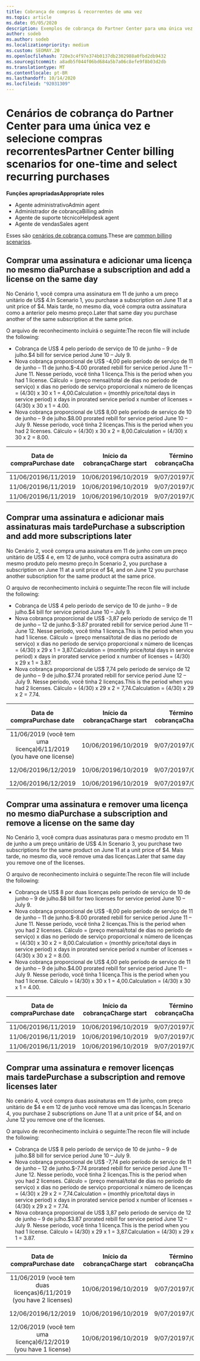 ```yaml
---
title: Cobrança de compras & recorrentes de uma vez
ms.topic: article
ms.date: 05/05/2020
description: Exemplos de cobrança do Partner Center para uma única vez e selecione compras recorrentes-quando você adquire assinaturas, adicione mais assinaturas, adicione ou remova licenças.
author: sodeb
ms.author: sodeb
ms.localizationpriority: medium
ms.custom: SEOMAY.20
ms.openlocfilehash: 720e3c4f97e374b0137db2302988a0fbd2db9432
ms.sourcegitcommit: a8adb5f044f06bd684a5b7a06c8efe9f8b03d2db
ms.translationtype: MT
ms.contentlocale: pt-BR
ms.lasthandoff: 10/14/2020
ms.locfileid: "92031309"
---
```

# <a name="partner-center-billing-scenarios-for-one-time-and-select-recurring-purchases"></a><span data-ttu-id="1813c-103">Cenários de cobrança do Partner Center para uma única vez e selecione compras recorrentes</span><span class="sxs-lookup"><span data-stu-id="1813c-103">Partner Center billing scenarios for one-time and select recurring purchases</span></span>

<span data-ttu-id="1813c-104">**Funções apropriadas**</span><span class="sxs-lookup"><span data-stu-id="1813c-104">**Appropriate roles**</span></span>

- <span data-ttu-id="1813c-105">Agente administrativo</span><span class="sxs-lookup"><span data-stu-id="1813c-105">Admin agent</span></span>
- <span data-ttu-id="1813c-106">Administrador de cobrança</span><span class="sxs-lookup"><span data-stu-id="1813c-106">Billing admin</span></span>
- <span data-ttu-id="1813c-107">Agente de suporte técnico</span><span class="sxs-lookup"><span data-stu-id="1813c-107">Helpdesk agent</span></span>
- <span data-ttu-id="1813c-108">Agente de vendas</span><span class="sxs-lookup"><span data-stu-id="1813c-108">Sales agent</span></span>

<span data-ttu-id="1813c-109">Esses são [cenários de cobrança comuns](common-billing-scenarios.md).</span><span class="sxs-lookup"><span data-stu-id="1813c-109">These are [common billing scenarios](common-billing-scenarios.md).</span></span> 

## <a name="purchase-a-subscription-and-add-a-license-on-the-same-day"></a><span data-ttu-id="1813c-110">Comprar uma assinatura e adicionar uma licença no mesmo dia</span><span class="sxs-lookup"><span data-stu-id="1813c-110">Purchase a subscription and add a license on the same day</span></span>

<span data-ttu-id="1813c-111">No Cenário 1, você compra uma assinatura em 11 de junho a um preço unitário de US$ 4.</span><span class="sxs-lookup"><span data-stu-id="1813c-111">In Scenario 1, you purchase a subscription on June 11 at a unit price of $4.</span></span> <span data-ttu-id="1813c-112">Mais tarde, no mesmo dia, você compra outra assinatura como a anterior pelo mesmo preço.</span><span class="sxs-lookup"><span data-stu-id="1813c-112">Later that same day you purchase another of the same subscription at the same price.</span></span>

<span data-ttu-id="1813c-113">O arquivo de reconhecimento incluirá o seguinte:</span><span class="sxs-lookup"><span data-stu-id="1813c-113">The recon file will include the following:</span></span>

- <span data-ttu-id="1813c-114">Cobrança de US$ 4 pelo período de serviço de 10 de junho – 9 de julho.</span><span class="sxs-lookup"><span data-stu-id="1813c-114">$4 bill for service period June 10 – July 9.</span></span>
- <span data-ttu-id="1813c-115">Nova cobrança proporcional de US$ -4,00 pelo período de serviço de 11 de junho – 11 de junho.</span><span class="sxs-lookup"><span data-stu-id="1813c-115">$-4.00 prorated rebill for service period June 11 – June 11.</span></span> <span data-ttu-id="1813c-116">Nesse período, você tinha 1 licença.</span><span class="sxs-lookup"><span data-stu-id="1813c-116">This is the period when you had 1 license.</span></span> <span data-ttu-id="1813c-117">Cálculo = (preço mensal/total de dias no período de serviço) x dias no período de serviço proporcional x número de licenças = (4/30) x 30 x 1 = 4,00.</span><span class="sxs-lookup"><span data-stu-id="1813c-117">Calculation = (monthly price/total days in service period) x days in prorated service period x number of licenses = (4/30) x 30 x 1 = 4.00.</span></span>
- <span data-ttu-id="1813c-118">Nova cobrança proporcional de US$ 8,00 pelo período de serviço de 10 de junho – 9 de julho.</span><span class="sxs-lookup"><span data-stu-id="1813c-118">$8.00 prorated rebill for service period June 10 – July 9.</span></span> <span data-ttu-id="1813c-119">Nesse período, você tinha 2 licenças.</span><span class="sxs-lookup"><span data-stu-id="1813c-119">This is the period when you had 2 licenses.</span></span> <span data-ttu-id="1813c-120">Cálculo = (4/30) x 30 x 2 = 8,00.</span><span class="sxs-lookup"><span data-stu-id="1813c-120">Calculation = (4/30) x 30 x 2 = 8.00.</span></span>

|<span data-ttu-id="1813c-121">**Data de compra**</span><span class="sxs-lookup"><span data-stu-id="1813c-121">**Purchase date**</span></span>   |<span data-ttu-id="1813c-122">**Início da cobrança**</span><span class="sxs-lookup"><span data-stu-id="1813c-122">**Charge start**</span></span> |<span data-ttu-id="1813c-123">**Término da cobrança**</span><span class="sxs-lookup"><span data-stu-id="1813c-123">**Charge end**</span></span>  |<span data-ttu-id="1813c-124">**Preço unitário**</span><span class="sxs-lookup"><span data-stu-id="1813c-124">**Unit price**</span></span>  |<span data-ttu-id="1813c-125">**Quantidade**</span><span class="sxs-lookup"><span data-stu-id="1813c-125">**Quantity**</span></span>  |<span data-ttu-id="1813c-126">**Amount**</span><span class="sxs-lookup"><span data-stu-id="1813c-126">**Amount**</span></span> |<span data-ttu-id="1813c-127">**Tipo de preço**</span><span class="sxs-lookup"><span data-stu-id="1813c-127">**Charge type**</span></span> |
|:------:|:------:|:------:|:------:|:------:|:------:|:-----:|
|<span data-ttu-id="1813c-128">11/06/2019</span><span class="sxs-lookup"><span data-stu-id="1813c-128">6/11/2019</span></span>      |<span data-ttu-id="1813c-129">10/06/2019</span><span class="sxs-lookup"><span data-stu-id="1813c-129">6/10/2019</span></span>   |<span data-ttu-id="1813c-130">9/07/2019</span><span class="sxs-lookup"><span data-stu-id="1813c-130">7/09/2019</span></span>         |<span data-ttu-id="1813c-131">US$ 4</span><span class="sxs-lookup"><span data-stu-id="1813c-131">$4</span></span>                |<span data-ttu-id="1813c-132">1</span><span class="sxs-lookup"><span data-stu-id="1813c-132">1</span></span>                 |<span data-ttu-id="1813c-133">US$ 4</span><span class="sxs-lookup"><span data-stu-id="1813c-133">$4</span></span>            |<span data-ttu-id="1813c-134">Novo</span><span class="sxs-lookup"><span data-stu-id="1813c-134">New</span></span>         |
|<span data-ttu-id="1813c-135">11/06/2019</span><span class="sxs-lookup"><span data-stu-id="1813c-135">6/11/2019</span></span>     | <span data-ttu-id="1813c-136">10/06/2019</span><span class="sxs-lookup"><span data-stu-id="1813c-136">6/10/2019</span></span>    |<span data-ttu-id="1813c-137">9/07/2019</span><span class="sxs-lookup"><span data-stu-id="1813c-137">7/09/2019</span></span>        |<span data-ttu-id="1813c-138">US$ 4</span><span class="sxs-lookup"><span data-stu-id="1813c-138">$4</span></span>        |<span data-ttu-id="1813c-139">1</span><span class="sxs-lookup"><span data-stu-id="1813c-139">1</span></span>        | <span data-ttu-id="1813c-140">-US$ 4</span><span class="sxs-lookup"><span data-stu-id="1813c-140">-$4</span></span>       |<span data-ttu-id="1813c-141">addQuantity</span><span class="sxs-lookup"><span data-stu-id="1813c-141">addQuantity</span></span>           |
|<span data-ttu-id="1813c-142">11/06/2019</span><span class="sxs-lookup"><span data-stu-id="1813c-142">6/11/2019</span></span>     | <span data-ttu-id="1813c-143">10/06/2019</span><span class="sxs-lookup"><span data-stu-id="1813c-143">6/10/2019</span></span>    |<span data-ttu-id="1813c-144">9/07/2019</span><span class="sxs-lookup"><span data-stu-id="1813c-144">7/09/2019</span></span>        |<span data-ttu-id="1813c-145">US$ 4</span><span class="sxs-lookup"><span data-stu-id="1813c-145">$4</span></span>        | <span data-ttu-id="1813c-146">2</span><span class="sxs-lookup"><span data-stu-id="1813c-146">2</span></span>      |<span data-ttu-id="1813c-147">US$ 8</span><span class="sxs-lookup"><span data-stu-id="1813c-147">$8</span></span>         |<span data-ttu-id="1813c-148">addQuantity</span><span class="sxs-lookup"><span data-stu-id="1813c-148">addQuantity</span></span>           |

## <a name="purchase-a-subscription-and-add-more-subscriptions-later"></a><span data-ttu-id="1813c-149">Comprar uma assinatura e adicionar mais assinaturas mais tarde</span><span class="sxs-lookup"><span data-stu-id="1813c-149">Purchase a subscription and add more subscriptions later</span></span>

<span data-ttu-id="1813c-150">No Cenário 2, você compra uma assinatura em 11 de junho com um preço unitário de US$ 4 e, em 12 de junho, você compra outra assinatura do mesmo produto pelo mesmo preço.</span><span class="sxs-lookup"><span data-stu-id="1813c-150">In Scenario 2, you purchase a subscription on June 11 at a unit price of $4, and on June 12 you purchase another subscription for the same product at the same price.</span></span>

<span data-ttu-id="1813c-151">O arquivo de reconhecimento incluirá o seguinte:</span><span class="sxs-lookup"><span data-stu-id="1813c-151">The recon file will include the following:</span></span>

- <span data-ttu-id="1813c-152">Cobrança de US$ 4 pelo período de serviço de 10 de junho – 9 de julho.</span><span class="sxs-lookup"><span data-stu-id="1813c-152">$4 bill for service period June 10 – July 9.</span></span>
- <span data-ttu-id="1813c-153">Nova cobrança proporcional de US$ -3,87 pelo período de serviço de 11 de junho – 12 de junho.</span><span class="sxs-lookup"><span data-stu-id="1813c-153">$-3.87 prorated rebill for service period June 11 – June 12.</span></span> <span data-ttu-id="1813c-154">Nesse período, você tinha 1 licença.</span><span class="sxs-lookup"><span data-stu-id="1813c-154">This is the period when you had 1 license.</span></span> <span data-ttu-id="1813c-155">Cálculo = (preço mensal/total de dias no período de serviço) x dias no período de serviço proporcional x número de licenças = (4/30) x 29 x 1 = 3,87.</span><span class="sxs-lookup"><span data-stu-id="1813c-155">Calculation = (monthly price/total days in service period) x days in prorated service period x number of licenses = (4/30) x 29 x 1 = 3.87.</span></span>
- <span data-ttu-id="1813c-156">Nova cobrança proporcional de US$ 7,74 pelo período de serviço de 12 de junho – 9 de julho.</span><span class="sxs-lookup"><span data-stu-id="1813c-156">$7.74 prorated rebill for service period June 12 – July 9.</span></span> <span data-ttu-id="1813c-157">Nesse período, você tinha 2 licenças.</span><span class="sxs-lookup"><span data-stu-id="1813c-157">This is the period when you had 2 licenses.</span></span> <span data-ttu-id="1813c-158">Cálculo = (4/30) x 29 x 2 = 7,74.</span><span class="sxs-lookup"><span data-stu-id="1813c-158">Calculation = (4/30) x 29 x 2 = 7.74.</span></span>

|<span data-ttu-id="1813c-159">**Data de compra**</span><span class="sxs-lookup"><span data-stu-id="1813c-159">**Purchase date**</span></span>   |<span data-ttu-id="1813c-160">**Início da cobrança**</span><span class="sxs-lookup"><span data-stu-id="1813c-160">**Charge start**</span></span> |<span data-ttu-id="1813c-161">**Término da cobrança**</span><span class="sxs-lookup"><span data-stu-id="1813c-161">**Charge end**</span></span>  |<span data-ttu-id="1813c-162">**Preço unitário**</span><span class="sxs-lookup"><span data-stu-id="1813c-162">**Unit price**</span></span>  |<span data-ttu-id="1813c-163">**Quantidade**</span><span class="sxs-lookup"><span data-stu-id="1813c-163">**Quantity**</span></span>  |<span data-ttu-id="1813c-164">**Amount**</span><span class="sxs-lookup"><span data-stu-id="1813c-164">**Amount**</span></span> |<span data-ttu-id="1813c-165">**Tipo de preço**</span><span class="sxs-lookup"><span data-stu-id="1813c-165">**Charge type**</span></span> |
|:------:|:------:|:------:|:------:|:------:|:------:|:-----:|
|<span data-ttu-id="1813c-166">11/06/2019 (você tem uma licença)</span><span class="sxs-lookup"><span data-stu-id="1813c-166">6/11/2019 (you have one license)</span></span>     |<span data-ttu-id="1813c-167">10/06/2019</span><span class="sxs-lookup"><span data-stu-id="1813c-167">6/10/2019</span></span>   |<span data-ttu-id="1813c-168">9/07/2019</span><span class="sxs-lookup"><span data-stu-id="1813c-168">7/09/2019</span></span>         |<span data-ttu-id="1813c-169">US$ 4</span><span class="sxs-lookup"><span data-stu-id="1813c-169">$4</span></span>         |<span data-ttu-id="1813c-170">1</span><span class="sxs-lookup"><span data-stu-id="1813c-170">1</span></span>        |<span data-ttu-id="1813c-171">US$ 4</span><span class="sxs-lookup"><span data-stu-id="1813c-171">$4</span></span>            |<span data-ttu-id="1813c-172">Novo</span><span class="sxs-lookup"><span data-stu-id="1813c-172">New</span></span>         |
|<span data-ttu-id="1813c-173">12/06/2019</span><span class="sxs-lookup"><span data-stu-id="1813c-173">6/12/2019</span></span>     | <span data-ttu-id="1813c-174">10/06/2019</span><span class="sxs-lookup"><span data-stu-id="1813c-174">6/10/2019</span></span>    |<span data-ttu-id="1813c-175">9/07/2019</span><span class="sxs-lookup"><span data-stu-id="1813c-175">7/09/2019</span></span>        |<span data-ttu-id="1813c-176">US$ 4</span><span class="sxs-lookup"><span data-stu-id="1813c-176">$4</span></span>        |<span data-ttu-id="1813c-177">1</span><span class="sxs-lookup"><span data-stu-id="1813c-177">1</span></span>        | <span data-ttu-id="1813c-178">-US$ 3,87</span><span class="sxs-lookup"><span data-stu-id="1813c-178">-$3.87</span></span>       |<span data-ttu-id="1813c-179">addQuantity</span><span class="sxs-lookup"><span data-stu-id="1813c-179">addQuantity</span></span>           |
|<span data-ttu-id="1813c-180">12/06/2019</span><span class="sxs-lookup"><span data-stu-id="1813c-180">6/12/2019</span></span>     | <span data-ttu-id="1813c-181">10/06/2019</span><span class="sxs-lookup"><span data-stu-id="1813c-181">6/10/2019</span></span>    |<span data-ttu-id="1813c-182">9/07/2019</span><span class="sxs-lookup"><span data-stu-id="1813c-182">7/09/2019</span></span>        |<span data-ttu-id="1813c-183">US$ 4</span><span class="sxs-lookup"><span data-stu-id="1813c-183">$4</span></span>        | <span data-ttu-id="1813c-184">2</span><span class="sxs-lookup"><span data-stu-id="1813c-184">2</span></span>      |<span data-ttu-id="1813c-185">US$ 7,74</span><span class="sxs-lookup"><span data-stu-id="1813c-185">$7.74</span></span>       |<span data-ttu-id="1813c-186">addQuantity</span><span class="sxs-lookup"><span data-stu-id="1813c-186">addQuantity</span></span>           |

## <a name="purchase-a-subscription-and-remove-a-license-on-the-same-day"></a><span data-ttu-id="1813c-187">Comprar uma assinatura e remover uma licença no mesmo dia</span><span class="sxs-lookup"><span data-stu-id="1813c-187">Purchase a subscription and remove a license on the same day</span></span>

<span data-ttu-id="1813c-188">No Cenário 3, você compra duas assinaturas para o mesmo produto em 11 de junho a um preço unitário de US$ 4.</span><span class="sxs-lookup"><span data-stu-id="1813c-188">In Scenario 3, you purchase two subscriptions for the same product on June 11 at a unit price of $4.</span></span> <span data-ttu-id="1813c-189">Mais tarde, no mesmo dia, você remove uma das licenças.</span><span class="sxs-lookup"><span data-stu-id="1813c-189">Later that same day you remove one of the licenses.</span></span>  

<span data-ttu-id="1813c-190">O arquivo de reconhecimento incluirá o seguinte:</span><span class="sxs-lookup"><span data-stu-id="1813c-190">The recon file will include the following:</span></span>

- <span data-ttu-id="1813c-191">Cobrança de US$ 8 por duas licenças pelo período de serviço de 10 de junho – 9 de julho.</span><span class="sxs-lookup"><span data-stu-id="1813c-191">$8 bill for two licenses for service period June 10 – July 9.</span></span>
- <span data-ttu-id="1813c-192">Nova cobrança proporcional de US$ -8,00 pelo período de serviço de 11 de junho – 11 de junho.</span><span class="sxs-lookup"><span data-stu-id="1813c-192">$-8.00 prorated rebill for service period June 11 – June 11.</span></span> <span data-ttu-id="1813c-193">Nesse período, você tinha 2 licenças.</span><span class="sxs-lookup"><span data-stu-id="1813c-193">This is the period when you had 2 licenses.</span></span> <span data-ttu-id="1813c-194">Cálculo = (preço mensal/total de dias no período de serviço) x dias no período de serviço proporcional x número de licenças = (4/30) x 30 x 2 = 8,00.</span><span class="sxs-lookup"><span data-stu-id="1813c-194">Calculation = (monthly price/total days in service period) x days in prorated service period x number of licenses = (4/30) x 30 x 2 = 8.00.</span></span>
- <span data-ttu-id="1813c-195">Nova cobrança proporcional de US$ 4,00 pelo período de serviço de 11 de junho – 9 de julho.</span><span class="sxs-lookup"><span data-stu-id="1813c-195">$4.00 prorated rebill for service period June 11 – July 9.</span></span> <span data-ttu-id="1813c-196">Nesse período, você tinha 1 licença.</span><span class="sxs-lookup"><span data-stu-id="1813c-196">This is the period when you had 1 license.</span></span> <span data-ttu-id="1813c-197">Cálculo = (4/30) x 30 x 1 = 4,00.</span><span class="sxs-lookup"><span data-stu-id="1813c-197">Calculation = (4/30) x 30 x 1 = 4.00.</span></span>

|<span data-ttu-id="1813c-198">**Data de compra**</span><span class="sxs-lookup"><span data-stu-id="1813c-198">**Purchase date**</span></span>   |<span data-ttu-id="1813c-199">**Início da cobrança**</span><span class="sxs-lookup"><span data-stu-id="1813c-199">**Charge start**</span></span> |<span data-ttu-id="1813c-200">**Término da cobrança**</span><span class="sxs-lookup"><span data-stu-id="1813c-200">**Charge end**</span></span>  |<span data-ttu-id="1813c-201">**Preço unitário**</span><span class="sxs-lookup"><span data-stu-id="1813c-201">**Unit price**</span></span>  |<span data-ttu-id="1813c-202">**Quantidade**</span><span class="sxs-lookup"><span data-stu-id="1813c-202">**Quantity**</span></span>  |<span data-ttu-id="1813c-203">**Amount**</span><span class="sxs-lookup"><span data-stu-id="1813c-203">**Amount**</span></span> |<span data-ttu-id="1813c-204">**Tipo de preço**</span><span class="sxs-lookup"><span data-stu-id="1813c-204">**Charge type**</span></span> |
|:------:|:------:|:------:|:------:|:------:|:------:|:-----:|
|<span data-ttu-id="1813c-205">11/06/2019</span><span class="sxs-lookup"><span data-stu-id="1813c-205">6/11/2019</span></span>      |<span data-ttu-id="1813c-206">10/06/2019</span><span class="sxs-lookup"><span data-stu-id="1813c-206">6/10/2019</span></span>   |<span data-ttu-id="1813c-207">9/07/2019</span><span class="sxs-lookup"><span data-stu-id="1813c-207">7/09/2019</span></span>         |<span data-ttu-id="1813c-208">US$ 4</span><span class="sxs-lookup"><span data-stu-id="1813c-208">$4</span></span>                |<span data-ttu-id="1813c-209">2</span><span class="sxs-lookup"><span data-stu-id="1813c-209">2</span></span>                 |<span data-ttu-id="1813c-210">US$ 8</span><span class="sxs-lookup"><span data-stu-id="1813c-210">$8</span></span>            |<span data-ttu-id="1813c-211">Novo</span><span class="sxs-lookup"><span data-stu-id="1813c-211">New</span></span>         |
|<span data-ttu-id="1813c-212">11/06/2019</span><span class="sxs-lookup"><span data-stu-id="1813c-212">6/11/2019</span></span>     | <span data-ttu-id="1813c-213">10/06/2019</span><span class="sxs-lookup"><span data-stu-id="1813c-213">6/10/2019</span></span>    |<span data-ttu-id="1813c-214">9/07/2019</span><span class="sxs-lookup"><span data-stu-id="1813c-214">7/09/2019</span></span>        |<span data-ttu-id="1813c-215">US$ 4</span><span class="sxs-lookup"><span data-stu-id="1813c-215">$4</span></span>        |<span data-ttu-id="1813c-216">2</span><span class="sxs-lookup"><span data-stu-id="1813c-216">2</span></span>        | <span data-ttu-id="1813c-217">-US$ 8</span><span class="sxs-lookup"><span data-stu-id="1813c-217">-$8</span></span>       |<span data-ttu-id="1813c-218">removeQuantity</span><span class="sxs-lookup"><span data-stu-id="1813c-218">removeQuantity</span></span>           |
|<span data-ttu-id="1813c-219">11/06/2019</span><span class="sxs-lookup"><span data-stu-id="1813c-219">6/11/2019</span></span>     | <span data-ttu-id="1813c-220">10/06/2019</span><span class="sxs-lookup"><span data-stu-id="1813c-220">6/10/2019</span></span>    |<span data-ttu-id="1813c-221">9/07/2019</span><span class="sxs-lookup"><span data-stu-id="1813c-221">7/09/2019</span></span>        |<span data-ttu-id="1813c-222">US$ 4</span><span class="sxs-lookup"><span data-stu-id="1813c-222">$4</span></span>        | <span data-ttu-id="1813c-223">1</span><span class="sxs-lookup"><span data-stu-id="1813c-223">1</span></span>      |<span data-ttu-id="1813c-224">US$ 4</span><span class="sxs-lookup"><span data-stu-id="1813c-224">$4</span></span>         |<span data-ttu-id="1813c-225">removeQuantity</span><span class="sxs-lookup"><span data-stu-id="1813c-225">removeQuantity</span></span>           |

## <a name="purchase-a-subscription-and-remove-licenses-later"></a><span data-ttu-id="1813c-226">Comprar uma assinatura e remover licenças mais tarde</span><span class="sxs-lookup"><span data-stu-id="1813c-226">Purchase a subscription and remove licenses later</span></span>

<span data-ttu-id="1813c-227">No cenário 4, você compra duas assinaturas em 11 de junho, com preço unitário de $4 e em 12 de junho você remove uma das licenças.</span><span class="sxs-lookup"><span data-stu-id="1813c-227">In Scenario 4, you purchase 2 subscriptions on June 11 at a unit price of $4, and on June 12 you remove one of the licenses.</span></span>

<span data-ttu-id="1813c-228">O arquivo de reconhecimento incluirá o seguinte:</span><span class="sxs-lookup"><span data-stu-id="1813c-228">The recon file will include the following:</span></span>

- <span data-ttu-id="1813c-229">Cobrança de US$ 8 pelo período de serviço de 10 de junho – 9 de julho.</span><span class="sxs-lookup"><span data-stu-id="1813c-229">$8 bill for service period June 10 – July 9.</span></span>
- <span data-ttu-id="1813c-230">Nova cobrança proporcional de US$ -7,74 pelo período de serviço de 11 de junho – 12 de junho.</span><span class="sxs-lookup"><span data-stu-id="1813c-230">$-7.74 prorated rebill for service period June 11 – June 12.</span></span> <span data-ttu-id="1813c-231">Nesse período, você tinha 2 licenças.</span><span class="sxs-lookup"><span data-stu-id="1813c-231">This is the period when you had 2 licenses.</span></span> <span data-ttu-id="1813c-232">Cálculo = (preço mensal/total de dias no período de serviço) x dias no período de serviço proporcional x número de licenças = (4/30) x 29 x 2 = 7,74.</span><span class="sxs-lookup"><span data-stu-id="1813c-232">Calculation = (monthly price/total days in service period) x days in prorated service period x number of licenses = (4/30) x 29 x 2 = 7.74.</span></span>
- <span data-ttu-id="1813c-233">Nova cobrança proporcional de US$ 3,87 pelo período de serviço de 12 de junho – 9 de julho.</span><span class="sxs-lookup"><span data-stu-id="1813c-233">$3.87 prorated rebill for service period June 12 – July 9.</span></span> <span data-ttu-id="1813c-234">Nesse período, você tinha 1 licença.</span><span class="sxs-lookup"><span data-stu-id="1813c-234">This is the period when you had 1 license.</span></span> <span data-ttu-id="1813c-235">Cálculo = (4/30) x 29 x 1 = 3,87.</span><span class="sxs-lookup"><span data-stu-id="1813c-235">Calculation = (4/30) x 29 x 1 = 3.87.</span></span>

|<span data-ttu-id="1813c-236">**Data de compra**</span><span class="sxs-lookup"><span data-stu-id="1813c-236">**Purchase date**</span></span>   |<span data-ttu-id="1813c-237">**Início da cobrança**</span><span class="sxs-lookup"><span data-stu-id="1813c-237">**Charge start**</span></span> |<span data-ttu-id="1813c-238">**Término da cobrança**</span><span class="sxs-lookup"><span data-stu-id="1813c-238">**Charge end**</span></span>  |<span data-ttu-id="1813c-239">**Preço unitário**</span><span class="sxs-lookup"><span data-stu-id="1813c-239">**Unit price**</span></span>  |<span data-ttu-id="1813c-240">**Quantidade**</span><span class="sxs-lookup"><span data-stu-id="1813c-240">**Quantity**</span></span>  |<span data-ttu-id="1813c-241">**Amount**</span><span class="sxs-lookup"><span data-stu-id="1813c-241">**Amount**</span></span> |<span data-ttu-id="1813c-242">**Tipo de preço**</span><span class="sxs-lookup"><span data-stu-id="1813c-242">**Charge type**</span></span> |
|:------:|:------:|:------:|:------:|:------:|:------:|:-----:|
|<span data-ttu-id="1813c-243">11/06/2019 (você tem duas licenças)</span><span class="sxs-lookup"><span data-stu-id="1813c-243">6/11/2019 (you have 2 licenses)</span></span>     |<span data-ttu-id="1813c-244">10/06/2019</span><span class="sxs-lookup"><span data-stu-id="1813c-244">6/10/2019</span></span>   |<span data-ttu-id="1813c-245">9/07/2019</span><span class="sxs-lookup"><span data-stu-id="1813c-245">7/09/2019</span></span>         |<span data-ttu-id="1813c-246">US$ 4</span><span class="sxs-lookup"><span data-stu-id="1813c-246">$4</span></span>         |<span data-ttu-id="1813c-247">2</span><span class="sxs-lookup"><span data-stu-id="1813c-247">2</span></span>        |<span data-ttu-id="1813c-248">US$ 8</span><span class="sxs-lookup"><span data-stu-id="1813c-248">$8</span></span>       |<span data-ttu-id="1813c-249">Novo</span><span class="sxs-lookup"><span data-stu-id="1813c-249">New</span></span>       |
|<span data-ttu-id="1813c-250">12/06/2019</span><span class="sxs-lookup"><span data-stu-id="1813c-250">6/12/2019</span></span>     | <span data-ttu-id="1813c-251">10/06/2019</span><span class="sxs-lookup"><span data-stu-id="1813c-251">6/10/2019</span></span>    |<span data-ttu-id="1813c-252">9/07/2019</span><span class="sxs-lookup"><span data-stu-id="1813c-252">7/09/2019</span></span>        |<span data-ttu-id="1813c-253">US$ 4</span><span class="sxs-lookup"><span data-stu-id="1813c-253">$4</span></span>        |<span data-ttu-id="1813c-254">2</span><span class="sxs-lookup"><span data-stu-id="1813c-254">2</span></span>        | <span data-ttu-id="1813c-255">-US$ 7,74</span><span class="sxs-lookup"><span data-stu-id="1813c-255">-$7.74</span></span>       |<span data-ttu-id="1813c-256">removeQuantity</span><span class="sxs-lookup"><span data-stu-id="1813c-256">removeQuantity</span></span>           |
|<span data-ttu-id="1813c-257">12/06/2019 (você tem uma licença)</span><span class="sxs-lookup"><span data-stu-id="1813c-257">6/12/2019 (you have 1 license)</span></span>    | <span data-ttu-id="1813c-258">10/06/2019</span><span class="sxs-lookup"><span data-stu-id="1813c-258">6/10/2019</span></span>    |<span data-ttu-id="1813c-259">9/07/2019</span><span class="sxs-lookup"><span data-stu-id="1813c-259">7/09/2019</span></span>   |<span data-ttu-id="1813c-260">US$ 4</span><span class="sxs-lookup"><span data-stu-id="1813c-260">$4</span></span>    |<span data-ttu-id="1813c-261">1</span><span class="sxs-lookup"><span data-stu-id="1813c-261">1</span></span>      |<span data-ttu-id="1813c-262">US$ 3,87</span><span class="sxs-lookup"><span data-stu-id="1813c-262">$3.87</span></span>    |<span data-ttu-id="1813c-263">removeQuantity</span><span class="sxs-lookup"><span data-stu-id="1813c-263">removeQuantity</span></span> |
